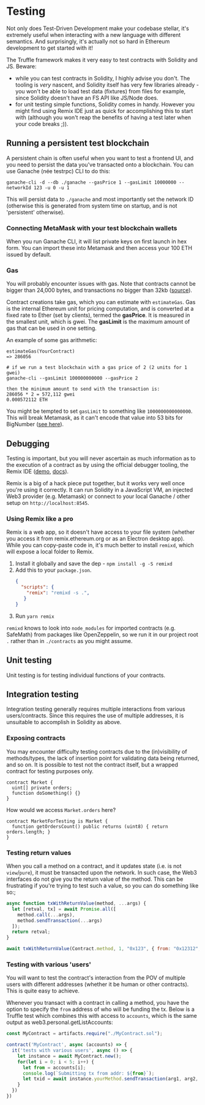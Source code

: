 # Testing
Not only does Test-Driven Development make your codebase stellar, it's extremely useful when interacting with a new language with different semantics. And surprisingly, it's actually not so hard in Ethereum development to get started with it!

The Truffle framework makes it very easy to test contracts with Solidity and JS. Beware:
 * while you can test contracts in Solidity, I highly advise you don't. The tooling is *very* nascent, and Solidity itself has very few libraries already - you won't be able to load test data (fixtures) from files for example, since Solidity doesn't have an FS API like JS/Node does.
 * for unit testing simple functions, Solidity comes in handy. However you might find using Remix IDE just as quick for accomplishing this to start with (although you won't reap the benefits of having a test later when your code breaks ;)).

## Running a persistent test blockchain
A persistent chain is often useful when you want to test a frontend UI, and you need to persist the data you've transacted onto a blockchain. You can use Ganache (née testrpc) CLI to do this:

`ganache-cli -d --db ./ganache --gasPrice 1 --gasLimit 10000000 --networkId 123 -u 0 -u 1`

This will persist data to `./ganache` and most importantly set the network ID (otherwise this is generated from system time on startup, and is not 'persistent' otherwise).

### Connecting MetaMask with your test blockchain wallets
When you run Ganache CLI, it will list private keys on first launch in hex form. You can import these into Metamask and then access your 100 ETH issued by default.

### Gas
You will probably encounter issues with gas. Note that contracts cannot be bigger than 24,000 bytes, and transactions no bigger than 32kb ([source](https://ethereum.stackexchange.com/questions/47539/how-big-could-be-contract-size)).

Contract creations take gas, which you can estimate with `estimateGas`. Gas is the internal Ethereum unit for pricing computation, and is converted at a fixed rate to Ether (set by clients), termed the **gasPrice**. It is measured in the smallest unit, which is gwei. The **gasLimit** is the maximum amount of gas that can be used in one setting.

An example of some gas arithmetic:

```
estimateGas(YourContract)
=> 286056

# if we run a test blockchain with a gas price of 2 (2 units for 1 gwei)
ganache-cli --gasLimit 100000000000 --gasPrice 2 

then the minimum amount to send with the transaction is:
286056 * 2 = 572,112 gwei
0.000572112 ETH
```

You might be tempted to set `gasLimit` to something like `1000000000000000`. This will break Metamask, as it can't encode that value into 53 bits for BigNumber ([see here](https://github.com/ethereumjs/ethereumjs-vm/issues/114)).

## Debugging
Testing is important, but you will never ascertain as much information as to the execution of a contract as by using the official debugger tooling, the Remix IDE ([demo](https://remix.ethereum.org/), [docs](https://remix.readthedocs.io/en/latest/)).

Remix is a big of a hack piece put together, but it works very well once you're using it correctly. It can run Solidity in a JavaScript VM, an injected Web3 provider (e.g. Metamask) or connect to your local Ganache / other setup on `http://localhost:8545`. 

### Using Remix like a pro
Remix is a web app, so it doesn't have access to your file system (whether you access it from remix.ethereum.org or as an Electron desktop app). While you can copy-paste code in, it's much better to install `remixd`, which will expose a local folder to Remix.

 1. Install it globally and save the dep - ```npm install -g -S remixd```
 2. Add this to your `package.json`.
    ```json
    {
      "scripts": {
        "remix": "remixd -s .",
       }
    }
    ```
  3. Run `yarn remix`

`remixd` knows to look into `node_modules` for imported contracts (e.g. SafeMath) from packages like OpenZeppelin, so we run it in our project root `.` rather than in `./contracts` as you might assume.



## Unit testing
Unit testing is for testing individual functions of your contracts. 

## Integration testing
Integration testing generally requires multiple interactions from various users/contracts. Since this requires the use of multiple addresses, it is unsuitable to accomplish in Solidity as above.

### Exposing contracts
You may encounter difficulty testing contracts due to the (in)visibility of methods/types, the lack of insertion point for validating data being returned, and so on. It is possible to test not the contract itself, but a wrapped contract for testing purposes only.

```sol
contract Market {
  uint[] private orders;
  function doSomething() {}
}
```

How would we access `Market.orders` here?

```sol
contract MarketForTesting is Market {
  function getOrdersCount() public returns (uint8) { return orders.length; }
}
```

### Testing return values
When you call a method on a contract, and it updates state (i.e. is not `view`/`pure`), it must be transacted upon the network. In such case, the Web3 interfaces do not give you the return value of the method. This can be frustrating if you're trying to test such a value, so you can do something like so:;

```js
async function txWithReturnValue(method, ...args) {
  let [retval, tx] = await Promise.all([
    method.call(...args),
    method.sendTransaction(...args)
  ]);
  return retval;
}

await txWithReturnValue(Contract.method, 1, "0x123", { from: "0x12312", value: 2 }); 
```

### Testing with various 'users'
You will want to test the contract's interaction from the POV of multiple users with different addresses (whether it be human or other contracts). This is quite easy to achieve.

Whenever you transact with a contract in calling a method, you have the option to specify the `from` address of who will be funding the tx. Below is a Truffle test which combines this with access to `accounts`, which is the same output as web3.personal.getListAccounts:

```js
const MyContract = artifacts.require("./MyContract.sol");

contract('MyContract', async (accounts) => {
  it('tests with various users', async () => {
    let instance = await MyContract.new();
    for(let i = 0; i < 5; i++) {
      let from = accounts[i];
      console.log(`Submitting tx from addr: ${from}`);
      let txid = await instance.yourMethod.sendTransaction(arg1, arg2, { from, });
    }
  })
})
```



